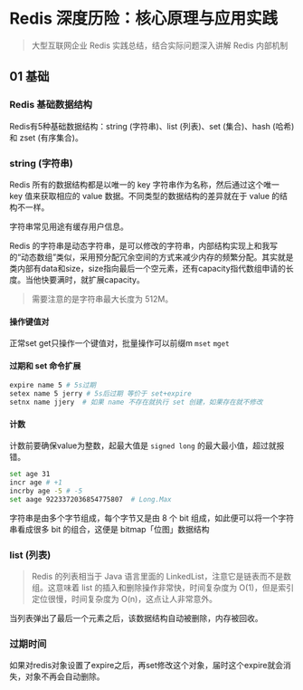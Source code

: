 # Redis 深度历险：核心原理与应用实践

> 大型互联网企业 Redis 实践总结，结合实际问题深入讲解 Redis 内部机制

## 01 基础

### Redis 基础数据结构

Redis有5种基础数据结构：string (字符串)、list (列表)、set (集合)、hash (哈希) 和 zset (有序集合)。

### string (字符串)

Redis 所有的数据结构都是以唯一的 key 字符串作为名称，然后通过这个唯一 key 值来获取相应的 value 数据。不同类型的数据结构的差异就在于 value 的结构不一样。

字符串常见用途有缓存用户信息。

Redis 的字符串是动态字符串，是可以修改的字符串，内部结构实现上和我写的“动态数组”类似，采用预分配冗余空间的方式来减少内存的频繁分配。其实就是类内部有data和size，size指向最后一个空元素，还有capacity指代数组申请的长度。当他快要满时，就扩展capacity。

> 需要注意的是字符串最大长度为 512M。

#### 操作键值对

正常set get只操作一个键值对，批量操作可以前缀m `mset` `mget`

#### 过期和 set 命令扩展

```bash
expire name 5 # 5s过期
setex name 5 jerry # 5s后过期 等价于 set+expire
setnx name jjery  # 如果 name 不存在就执行 set 创建，如果存在就不修改
```

#### 计数

计数前要确保value为整数，起最大值是 `signed long` 的最大最小值，超过就报错。

```bash
set age 31
incr age # +1
incrby age -5 # -5
set aage 9223372036854775807  # Long.Max
```

字符串是由多个字节组成，每个字节又是由 8 个 bit 组成，如此便可以将一个字符串看成很多 bit 的组合，这便是 bitmap「位图」数据结构

### list (列表)

> Redis 的列表相当于 Java 语言里面的 LinkedList，注意它是链表而不是数组。这意味着 list 的插入和删除操作非常快，时间复杂度为 O(1)，但是索引定位很慢，时间复杂度为 O(n)，这点让人非常意外。

当列表弹出了最后一个元素之后，该数据结构自动被删除，内存被回收。


### 过期时间

如果对redis对象设置了expire之后，再set修改这个对象，届时这个expire就会消失，对象不再会自动删除。